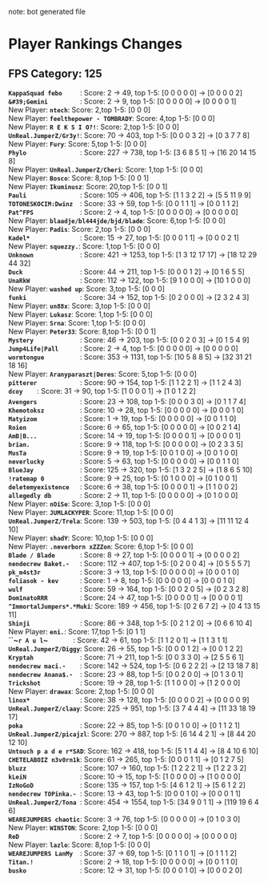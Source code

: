 note: bot generated file

# Player Rankings Changes

## FPS Category: 125
**`KappaSquad febo     `**: Score:   2 →  49, top 1-5: [0 0 0 0 0] → [0 0 0 0 2]<br>**`&#39;Gemini         `**: Score:   2 →   9, top 1-5: [0 0 0 0 0] → [0 0 0 0 1]<br>New Player: **`ntech`**: Score: 2,top 1-5: [0 0 0]<br>New Player: **`feelthepower - TOMBRADY`**: Score: 4,top 1-5: [0 0 0]<br>New Player: **`R E K S I O?!`**: Score: 2,top 1-5: [0 0 0]<br>**`UnReal.JumperZ/Gr3y!`**: Score:  70 → 403, top 1-5: [0 0 0 3 2] → [0 3 7 7 8]<br>New Player: **`Fury`**: Score: 5,top 1-5: [0 0 0]<br>**`Phylo               `**: Score: 227 → 738, top 1-5: [3 6 8 5 1] → [16 20 14 15 8]<br>New Player: **`UnReal.JumperZ/Cheri`**: Score: 1,top 1-5: [0 0 0]<br>New Player: **`Bosco`**: Score: 8,top 1-5: [0 0 1]<br>New Player: **`Ikuminusz`**: Score: 20,top 1-5: [0 0 1]<br>**`Pauli               `**: Score: 105 → 406, top 1-5: [1 1 3 2 2] → [5 5 11 9 9]<br>**`TOTONESKOCIM:Dwinz  `**: Score:  33 →  59, top 1-5: [0 0 1 1 1] → [0 0 1 1 2]<br>**`Pat^FPS             `**: Score:   2 →   4, top 1-5: [0 0 0 0 0] → [0 0 0 0 0]<br>New Player: **`blaadje/bl444jde/bjd/blade`**: Score: 6,top 1-5: [0 0 0]<br>New Player: **`Padis`**: Score: 2,top 1-5: [0 0 0]<br>**`Kadel*              `**: Score:  15 →  27, top 1-5: [0 0 0 1 1] → [0 0 0 2 1]<br>New Player: **`squezzy.`**: Score: 1,top 1-5: [0 0 0]<br>**`Unknown             `**: Score: 421 → 1253, top 1-5: [1 3 12 17 17] → [18 12 29 44 32]<br>**`Duck                `**: Score:  44 → 211, top 1-5: [0 0 0 1 2] → [0 1 6 5 5]<br>**`UnaRkW              `**: Score: 112 → 122, top 1-5: [9 1 0 0 0] → [10 1 0 0 0]<br>New Player: **`washed up`**: Score: 3,top 1-5: [0 0 0]<br>**`funki               `**: Score:  34 → 152, top 1-5: [0 2 0 0 0] → [2 3 2 4 3]<br>New Player: **`un88x`**: Score: 3,top 1-5: [0 0 0]<br>New Player: **`Lukasz`**: Score: 1,top 1-5: [0 0 0]<br>New Player: **`Srna`**: Score: 1,top 1-5: [0 0 0]<br>New Player: **`Peter33`**: Score: 8,top 1-5: [0 0 1]<br>**`Mystery             `**: Score:  46 → 203, top 1-5: [0 0 2 0 3] → [0 1 5 4 9]<br>**`Jump4Life|Pall      `**: Score:   2 →   4, top 1-5: [0 0 0 0 0] → [0 0 0 0 0]<br>**`wormtongue          `**: Score: 353 → 1131, top 1-5: [10 5 8 8 5] → [32 31 21 18 16]<br>New Player: **`Aranyparaszt|Deres`**: Score: 5,top 1-5: [0 0 0]<br>**`pitterer            `**: Score:  90 → 154, top 1-5: [1 1 2 2 1] → [1 1 2 4 3]<br>**`dcoy    `**: Score:  31 →  90, top 1-5: [1 0 0 0 1] → [1 0 1 2 2]<br>**`Avengers            `**: Score:  23 → 108, top 1-5: [0 0 0 3 0] → [0 1 1 7 4]<br>**`Khemotoksz          `**: Score:  10 →  28, top 1-5: [0 0 0 0 0] → [0 0 0 1 0]<br>**`Matyizom            `**: Score:   1 →  19, top 1-5: [0 0 0 0 0] → [0 0 1 1 0]<br>**`Roien               `**: Score:   6 →  65, top 1-5: [0 0 0 0 0] → [0 0 2 1 4]<br>**`AmB|B...            `**: Score:  14 →  19, top 1-5: [0 0 0 0 1] → [0 0 0 0 1]<br>**`brian.              `**: Score:   9 → 118, top 1-5: [0 0 0 0 0] → [0 2 3 3 5]<br>**`MusTa               `**: Score:   9 →  19, top 1-5: [0 0 1 0 0] → [0 0 1 0 0]<br>**`neverlucky          `**: Score:   5 →  63, top 1-5: [0 0 0 0 0] → [0 0 1 1 0]<br>**`BlueJay             `**: Score: 125 → 320, top 1-5: [1 3 2 2 5] → [1 8 6 5 10]<br>**`!ratemap 0          `**: Score:   9 →  25, top 1-5: [0 1 0 0 0] → [0 1 0 0 1]<br>**`deletemyexistence   `**: Score:   6 →  38, top 1-5: [0 0 0 0 1] → [1 1 0 0 2]<br>**`allegedly db        `**: Score:   2 →  11, top 1-5: [0 0 0 0 0] → [0 1 0 0 0]<br>New Player: **`nOiSe`**: Score: 3,top 1-5: [0 0 0]<br>New Player: **`JUMLACKYPER`**: Score: 11,top 1-5: [0 0 0]<br>**`UnReal.JumperZ/Trela`**: Score: 139 → 503, top 1-5: [0 4 4 1 3] → [11 11 12 4 10]<br>New Player: **`shadY`**: Score: 10,top 1-5: [0 0 0]<br>New Player: **`.neverborn xZZZon`**: Score: 6,top 1-5: [0 0 0]<br>**`Blade / Blade       `**: Score:   8 →  27, top 1-5: [0 0 0 0 1] → [0 0 0 0 2]<br>**`nendecrew Baket.-   `**: Score: 112 → 407, top 1-5: [0 2 0 0 4] → [0 5 5 5 7]<br>**`pk_m4st3r           `**: Score:   3 →  13, top 1-5: [0 0 0 0 0] → [0 0 0 1 0]<br>**`foliasok - kev      `**: Score:   1 →   8, top 1-5: [0 0 0 0 0] → [0 0 0 1 0]<br>**`wulf                `**: Score:  59 → 164, top 1-5: [0 0 2 0 5] → [0 2 3 2 8]<br>**`Dom1natoRRR         `**: Score:  24 →  47, top 1-5: [0 0 0 0 1] → [0 0 0 0 1]<br>**`^ImmortalJumpers*.*Muki`**: Score: 189 → 456, top 1-5: [0 2 6 7 2] → [0 4 13 15 11]<br>**`Shinji              `**: Score:  86 → 348, top 1-5: [0 2 1 2 0] → [0 6 6 10 4]<br>New Player: **`eni.`**: Score: 17,top 1-5: [0 1 1]<br>**``~`r A u l`~`       `**: Score:  42 →  61, top 1-5: [1 1 2 0 1] → [1 1 3 1 1]<br>**`UnReal.JumperZ/Diggy`**: Score:  26 →  55, top 1-5: [0 0 0 1 2] → [0 0 1 2 2]<br>**`Kryptah             `**: Score:  71 → 211, top 1-5: [0 0 3 3 0] → [2 5 5 6 1]<br>**`nendecrew maci.-    `**: Score: 142 → 524, top 1-5: [0 6 2 2 2] → [2 13 18 7 8]<br>**`nendecrew Anana$.-  `**: Score:  23 →  88, top 1-5: [0 0 2 0 0] → [0 1 3 0 1]<br>**`Trickshot           `**: Score:  19 →  28, top 1-5: [1 1 0 0 0] → [1 2 0 0 0]<br>New Player: **`drawax`**: Score: 2,top 1-5: [0 0 0]<br>**`linox*              `**: Score:  38 → 128, top 1-5: [0 0 0 0 2] → [0 0 0 0 9]<br>**`UnReal.JumperZ/claay`**: Score: 225 → 951, top 1-5: [3 7 4 4 4] → [11 33 18 19 17]<br>**`poka                `**: Score:  22 →  85, top 1-5: [0 0 1 0 0] → [0 1 1 2 1]<br>**`UnReal.JumperZ/picajzl`**: Score: 270 → 887, top 1-5: [6 14 4 2 1] → [8 44 20 12 10]<br>**`Untouch p a d e r*SAD`**: Score: 162 → 418, top 1-5: [5 1 1 4 4] → [8 4 10 6 10]<br>**`CHETELABOIZ n3v0rn1k`**: Score:  61 → 265, top 1-5: [0 0 0 1 1] → [0 1 2 7 5]<br>**`bluzz               `**: Score: 107 → 160, top 1-5: [1 2 2 2 1] → [1 2 2 3 2]<br>**`kLeiN               `**: Score:  10 →  15, top 1-5: [1 0 0 0 0] → [1 0 0 0 0]<br>**`IzNoGoD             `**: Score: 135 → 157, top 1-5: [4 6 1 2 1] → [5 6 1 2 2]<br>**`nendecrew TOPinka.- `**: Score:  13 →  43, top 1-5: [0 0 0 1 0] → [0 0 0 1 1]<br>**`UnReal.JumperZ/Tona `**: Score: 454 → 1554, top 1-5: [34 9 0 1 1] → [119 19 6 4 6]<br>**`WEAREJUMPERS chaotic`**: Score:   3 →  76, top 1-5: [0 0 0 0 0] → [0 1 0 3 0]<br>New Player: **`WINSTON`**: Score: 2,top 1-5: [0 0 0]<br>**`ReD                 `**: Score:   2 →   7, top 1-5: [0 0 0 0 0] → [0 0 0 0 0]<br>New Player: **`lazlo`**: Score: 8,top 1-5: [0 0 0]<br>**`WEAREJUMPERS LanMy  `**: Score:  37 →  69, top 1-5: [0 1 1 0 1] → [0 1 1 1 2]<br>**`Titan.!             `**: Score:   2 →  18, top 1-5: [0 0 0 0 0] → [0 0 1 1 0]<br>**`busko               `**: Score:  12 →  31, top 1-5: [0 0 0 1 0] → [0 0 0 2 0]<br>